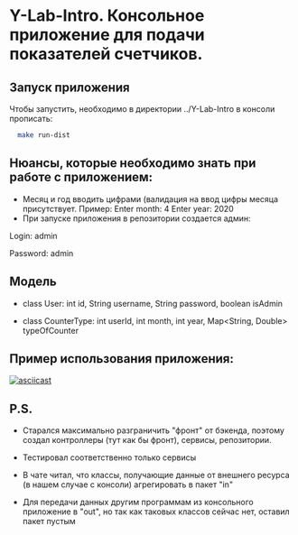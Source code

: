 # Y-Lab-Intro. Консольное приложение для подачи показателей счетчиков.
## Запуск приложения
Чтобы запустить, необходимо в директории ../Y-Lab-Intro в консоли прописать:
```bash
  make run-dist
  ```
## Нюансы, которые необходимо знать при работе с приложением:
* Месяц и год вводить цифрами (валидация на ввод цифры месяца присутствует. Пример:
Enter month: 4
Enter year: 2020
* При запуске приложения в репозитории создается админ:

Login: admin

Password: admin

## Модель

* class User:
  int id, String username, String password, boolean isAdmin

* class CounterType:
  int userId, int month, int year, Map<String, Double> typeOfCounter

## Пример использования приложения:

[![asciicast](https://asciinema.org/a/633979.svg)](https://asciinema.org/a/633979)

## P.S.
* Старался максимально разграничить "фронт" от бэкенда, поэтому создал контроллеры (тут как бы фронт), сервисы, репозитории.

* Тестировал соответственно только сервисы

* В чате читал, что классы, получающие данные от внешнего ресурса (в нашем случае с консоли) агрегировать в пакет "in"

* Для передачи данных другим программам из консольного приложение в "out", но так как таковых классов сейчас нет, оставил пакет пустым

